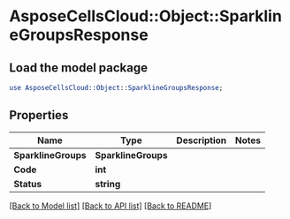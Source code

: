 # AsposeCellsCloud::Object::SparklineGroupsResponse 

## Load the model package
```perl
use AsposeCellsCloud::Object::SparklineGroupsResponse;
```

## Properties
Name | Type | Description | Notes
------------ | ------------- | ------------- | -------------
**SparklineGroups** | **SparklineGroups** |  |
**Code** | **int** |  |
**Status** | **string** |  |  

[[Back to Model list]](../README.md#documentation-for-models) [[Back to API list]](../README.md#documentation-for-api-endpoints) [[Back to README]](../README.md)

